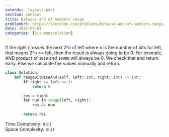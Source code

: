 ```yaml
---
extends: _layouts.post
section: content
title: Bitwise and of numbers range
problemUrl: https://leetcode.com/problems/bitwise-and-of-numbers-range/
date: 2022-09-01
categories: [bit-manipulation]
---
```


If the right crosses the next 2^n of left where n is the number of bits for left, that means 2^n >= left, then the result is always going to be 0. For example, AND product of `1010` and `10000` will always be 0. We check that and return early. Else we calculate the values manually and return.

```python
class Solution:
    def rangeBitwiseAnd(self, left: int, right: int) -> int:
        if right >= left << 1:
            return 0

        res = right
        for num in range(left, right):
            res &= num
            
        return res
```

Time Complexity: `O(n)` <br/>
Space Complexity: `O(1)`